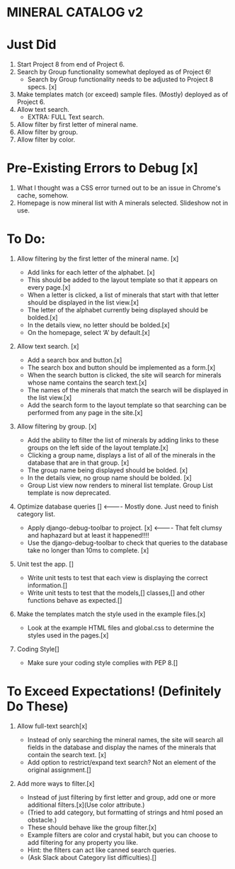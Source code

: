 # MINERAL CATALOG v2


# Just Did

1. Start Project 8 from end of Project 6.
2. Search by Group functionality somewhat deployed as of Project 6!
	- Search by Group functionality needs to be adjusted to Project 8 specs. [x]
3. Make templates match (or exceed) sample files.  (Mostly) deployed as of Project 6.
4. Allow text search.
	- EXTRA: FULL Text search.
5. Allow filter by first letter of mineral name.
6. Allow filter by group.
7. Allow filter by color.



# Pre-Existing Errors to Debug [x]
1. What I thought was a CSS error turned out to be an issue in Chrome's cache, somehow. 
2. Homepage is now mineral list with A minerals selected.  Slideshow not in use.


# To Do:
1. Allow filtering by the first letter of the mineral name. [x]
	- Add links for each letter of the alphabet. [x]
	- This should be added to the layout template so that it appears on every page.[x]
	- When a letter is clicked, a list of minerals that start with that letter should be displayed in the list view.[x]
	- The letter of the alphabet currently being displayed should be bolded.[x]
	- In the details view, no letter should be bolded.[x]
	- On the homepage, select ‘A’ by default.[x]

2. Allow text search. [x]
	- Add a search box and button.[x]
	- The search box and button should be implemented as a form.[x]
	- When the search button is clicked, the site will search for minerals whose name contains the search text.[x]
	- The names of the minerals that match the search will be displayed in the list view.[x]
	- Add the search form to the layout template so that searching can be performed from any page in the site.[x]

3. Allow filtering by group. [x]
	- Add the ability to filter the list of minerals by adding links to these groups on the left side of the layout template.[x]
	- Clicking a group name, displays a list of all of the minerals in the database that are in that group. [x]
	- The group name being displayed should be bolded. [x]
	- In the details view, no group name should be bolded. [x]
	- Group List view now renders to mineral list template.  Group List template is now deprecated.

4. Optimize database queries [] <---- Mostly done.  Just need to finish category list.
	- Apply django-debug-toolbar to project. [x] <---- That felt clumsy and haphazard but at least it happened!!!!
	- Use the django-debug-toolbar to check that queries to the database take no longer than 10ms to complete. [x]

5. Unit test the app. []
	- Write unit tests to test that each view is displaying the correct information.[]
	- Write unit tests to test that the models,[] classes,[] and other functions behave as expected.[]

6. Make the templates match the style used in the example files.[x]
	- Look at the example HTML files and global.css to determine the styles used in the pages.[x]

7. Coding Style[]
	- Make sure your coding style complies with PEP 8.[]


# To Exceed Expectations! (Definitely Do These)
1. Allow full-text search[x]
	- Instead of only searching the mineral names, the site will search all fields in the database and display the names of the minerals that contain the search text. [x]
	- Add option to restrict/expand text search? Not an element of the original assignment.[]

2. Add more ways to filter.[x]
	- Instead of just filtering by first letter and group, add one or more additional filters.[x](Use color attribute.)
	- (Tried to add category, but formatting of strings and html posed an obstacle.)
	- These should behave like the group filter.[x]
	- Example filters are color and crystal habit, but you can choose to add filtering for any property you like.
	- Hint: the filters can act like canned search queries.
	- (Ask Slack about Category list difficulties).[]